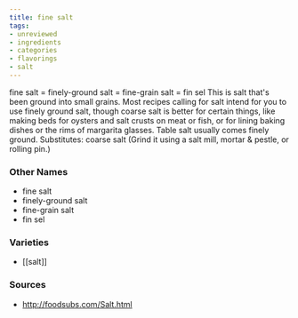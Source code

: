 ```yaml
---
title: fine salt
tags:
- unreviewed
- ingredients
- categories
- flavorings
- salt
---
```

fine salt = finely-ground salt = fine-grain salt = fin sel This is salt that's been ground into small grains. Most recipes calling for salt intend for you to use finely ground salt, though coarse salt is better for certain things, like making beds for oysters and salt crusts on meat or fish, or for lining baking dishes or the rims of margarita glasses. Table salt usually comes finely ground. Substitutes: coarse salt (Grind it using a salt mill, mortar & pestle, or rolling pin.)

### Other Names

* fine salt
* finely-ground salt
* fine-grain salt
* fin sel

### Varieties

* [[salt]]

### Sources
* http://foodsubs.com/Salt.html
